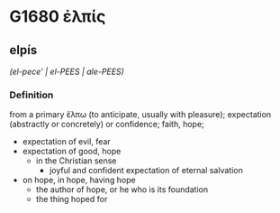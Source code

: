 # G1680 ἐλπίς

## elpís

_(el-pece' | el-PEES | ale-PEES)_

### Definition

from a primary ἔλπω (to anticipate, usually with pleasure); expectation (abstractly or concretely) or confidence; faith, hope; 

- expectation of evil, fear
- expectation of good, hope
  - in the Christian sense
    - joyful and confident expectation of eternal salvation
- on hope, in hope, having hope
  - the author of hope, or he who is its foundation
  - the thing hoped for
